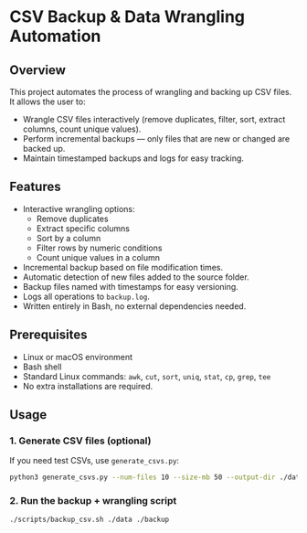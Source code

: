 # CSV Backup & Data Wrangling Automation

## Overview

This project automates the process of wrangling and backing up CSV files.
It allows the user to:

- Wrangle CSV files interactively (remove duplicates, filter, sort, extract columns, count unique values).
- Perform incremental backups — only files that are new or changed are backed up.
- Maintain timestamped backups and logs for easy tracking.

## Features

- Interactive wrangling options:
  - Remove duplicates
  - Extract specific columns
  - Sort by a column
  - Filter rows by numeric conditions
  - Count unique values in a column
- Incremental backup based on file modification times.
- Automatic detection of new files added to the source folder.
- Backup files named with timestamps for easy versioning.
- Logs all operations to `backup.log`.
- Written entirely in Bash, no external dependencies needed.


## Prerequisites

- Linux or macOS environment
- Bash shell
- Standard Linux commands: `awk`, `cut`, `sort`, `uniq`, `stat`, `cp`, `grep`, `tee`
- No extra installations are required.

## Usage

### 1. Generate CSV files (optional)

If you need test CSVs, use `generate_csvs.py`:

```bash
python3 generate_csvs.py --num-files 10 --size-mb 50 --output-dir ./data
```

### 2. Run the backup + wrangling script 
```bash
./scripts/backup_csv.sh ./data ./backup
```

